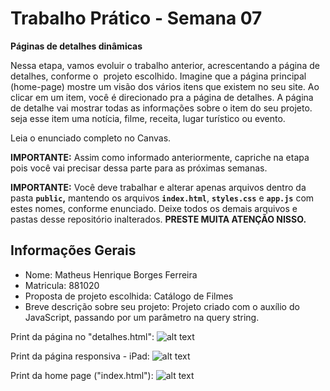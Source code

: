 # Trabalho Prático - Semana 07

**Páginas de detalhes dinâmicas**

Nessa etapa, vamos evoluir o trabalho anterior, acrescentando a página de detalhes, conforme o  projeto escolhido. Imagine que a página principal (home-page) mostre um visão dos vários itens que existem no seu site. Ao clicar em um item, você é direcionado pra a página de detalhes. A página de detalhe vai mostrar todas as informações sobre o item do seu projeto. seja esse item uma notícia, filme, receita, lugar turístico ou evento.

Leia o enunciado completo no Canvas. 

**IMPORTANTE:** Assim como informado anteriormente, capriche na etapa pois você vai precisar dessa parte para as próximas semanas. 

**IMPORTANTE:** Você deve trabalhar e alterar apenas arquivos dentro da pasta **`public`,** mantendo os arquivos **`index.html`**, **`styles.css`** e **`app.js`** com estes nomes, conforme enunciado. Deixe todos os demais arquivos e pastas desse repositório inalterados. **PRESTE MUITA ATENÇÃO NISSO.**

## Informações Gerais

- Nome: Matheus Henrique Borges Ferreira
- Matricula: 881020
- Proposta de projeto escolhida: Catálogo de Filmes
- Breve descrição sobre seu projeto: Projeto criado com o auxílio do JavaScript, passando por um parâmetro na query string.

Print da página no "detalhes.html":
![alt text](Página_detalhes.png)

Print da página responsiva - iPad:
![alt text](Página_responsiva.png)

Print da home page ("index.html"):
![alt text](Página_homepage.png)